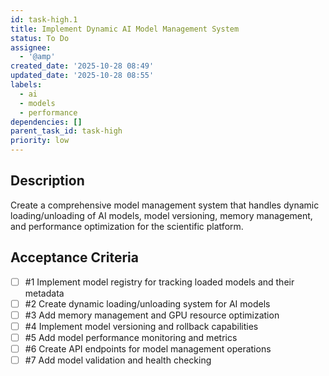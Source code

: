 ```yaml
---
id: task-high.1
title: Implement Dynamic AI Model Management System
status: To Do
assignee:
  - '@amp'
created_date: '2025-10-28 08:49'
updated_date: '2025-10-28 08:55'
labels:
  - ai
  - models
  - performance
dependencies: []
parent_task_id: task-high
priority: low
---
```


## Description

<!-- SECTION:DESCRIPTION:BEGIN -->
Create a comprehensive model management system that handles dynamic loading/unloading of AI models, model versioning, memory management, and performance optimization for the scientific platform.
<!-- SECTION:DESCRIPTION:END -->

## Acceptance Criteria
<!-- AC:BEGIN -->
- [ ] #1 Implement model registry for tracking loaded models and their metadata
- [ ] #2 Create dynamic loading/unloading system for AI models
- [ ] #3 Add memory management and GPU resource optimization
- [ ] #4 Implement model versioning and rollback capabilities
- [ ] #5 Add model performance monitoring and metrics
- [ ] #6 Create API endpoints for model management operations
- [ ] #7 Add model validation and health checking
<!-- AC:END -->
